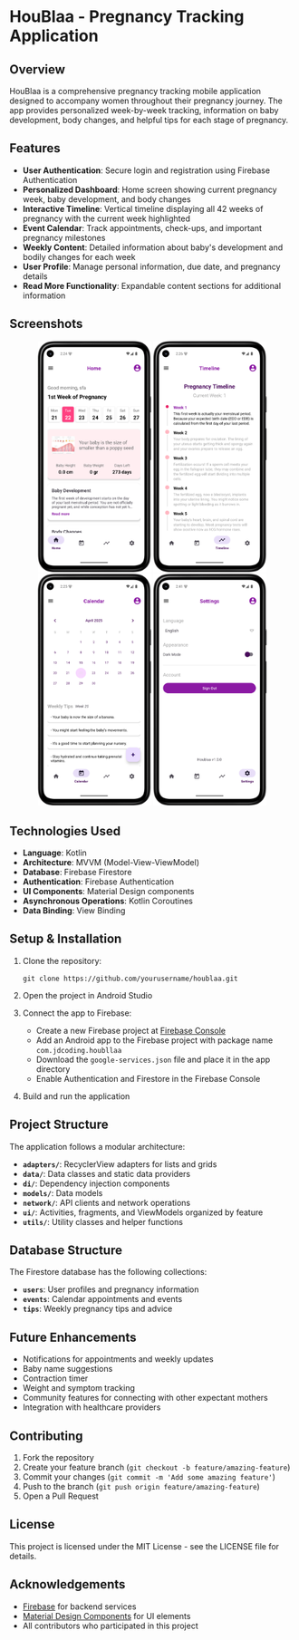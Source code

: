 # HouBlaa - Pregnancy Tracking Application

## Overview

HouBlaa is a comprehensive pregnancy tracking mobile application designed to accompany women throughout their pregnancy journey. The app provides personalized week-by-week tracking, information on baby development, body changes, and helpful tips for each stage of pregnancy.

## Features

- **User Authentication**: Secure login and registration using Firebase Authentication
- **Personalized Dashboard**: Home screen showing current pregnancy week, baby development, and body changes
- **Interactive Timeline**: Vertical timeline displaying all 42 weeks of pregnancy with the current week highlighted
- **Event Calendar**: Track appointments, check-ups, and important pregnancy milestones
- **Weekly Content**: Detailed information about baby's development and bodily changes for each week
- **User Profile**: Manage personal information, due date, and pregnancy details
- **Read More Functionality**: Expandable content sections for additional information

## Screenshots

<p align="center">
  <img src="Presentation/dashboard01.png" width="200" alt="Home Screen"/>
  <img src="Presentation/timeline.png" width="200" alt="Timeline Screen"/>
  <img src="Presentation/calendar01.png" width="200" alt="Calendar Screen"/>
  <img src="Presentation/settings.png" width="200" alt="settings Screen"/>
</p>

## Technologies Used

- **Language**: Kotlin
- **Architecture**: MVVM (Model-View-ViewModel)
- **Database**: Firebase Firestore
- **Authentication**: Firebase Authentication
- **UI Components**: Material Design components
- **Asynchronous Operations**: Kotlin Coroutines
- **Data Binding**: View Binding

## Setup & Installation

1. Clone the repository:
   ```
   git clone https://github.com/yourusername/houblaa.git
   ```

2. Open the project in Android Studio

3. Connect the app to Firebase:
   - Create a new Firebase project at [Firebase Console](https://console.firebase.google.com/)
   - Add an Android app to the Firebase project with package name `com.jdcoding.houbllaa`
   - Download the `google-services.json` file and place it in the app directory
   - Enable Authentication and Firestore in the Firebase Console

4. Build and run the application

## Project Structure

The application follows a modular architecture:

- **`adapters/`**: RecyclerView adapters for lists and grids
- **`data/`**: Data classes and static data providers 
- **`di/`**: Dependency injection components
- **`models/`**: Data models
- **`network/`**: API clients and network operations
- **`ui/`**: Activities, fragments, and ViewModels organized by feature
- **`utils/`**: Utility classes and helper functions

## Database Structure

The Firestore database has the following collections:

- **`users`**: User profiles and pregnancy information
- **`events`**: Calendar appointments and events
- **`tips`**: Weekly pregnancy tips and advice

## Future Enhancements

- Notifications for appointments and weekly updates
- Baby name suggestions
- Contraction timer
- Weight and symptom tracking
- Community features for connecting with other expectant mothers
- Integration with healthcare providers

## Contributing

1. Fork the repository
2. Create your feature branch (`git checkout -b feature/amazing-feature`)
3. Commit your changes (`git commit -m 'Add some amazing feature'`)
4. Push to the branch (`git push origin feature/amazing-feature`)
5. Open a Pull Request

## License

This project is licensed under the MIT License - see the LICENSE file for details.

## Acknowledgements

- [Firebase](https://firebase.google.com/) for backend services
- [Material Design Components](https://material.io/components) for UI elements
- All contributors who participated in this project
